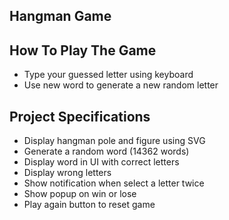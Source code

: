 ## Hangman Game

## How To Play The Game

- Type your guessed letter using keyboard
- Use new word to generate a new random letter

## Project Specifications

- Display hangman pole and figure using SVG
- Generate a random word (14362 words)
- Display word in UI with correct letters
- Display wrong letters
- Show notification when select a letter twice
- Show popup on win or lose
- Play again button to reset game
